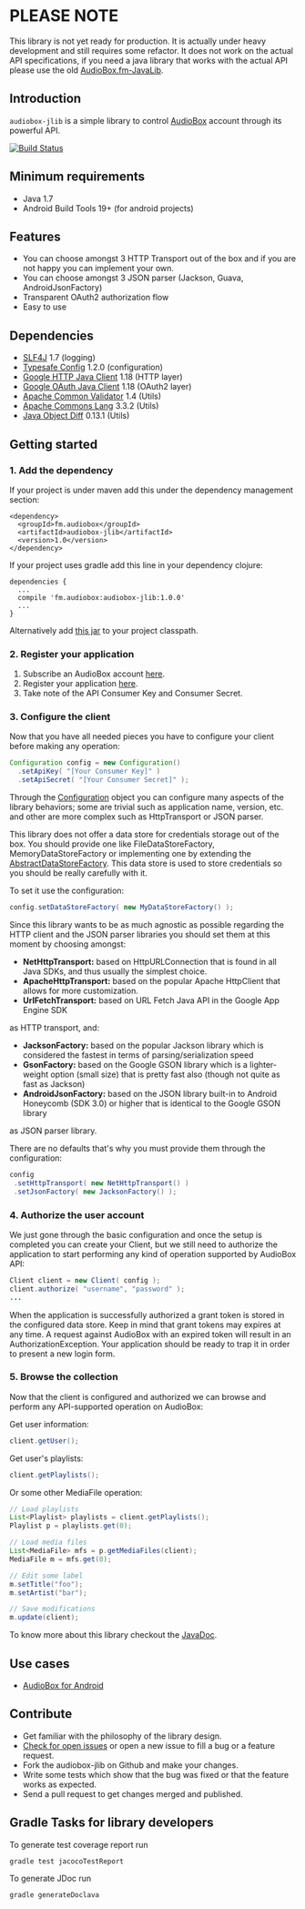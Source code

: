 # PLEASE NOTE
This library is not yet ready for production. It is actually under heavy development and still requires some refactor.
It does not work on the actual API specifications, if you need a java library that works with the actual API please use
the old [AudioBox.fm-JavaLib](https://github.com/icoretech/AudioBox.fm-JavaLib).


## Introduction
`audiobox-jlib` is a simple library to control [AudioBox](https://audiobox.fm) account through its powerful API.


[![Build Status](https://travis-ci.org/icoretech/audiobox-jlib.svg?branch=master)](https://travis-ci.org/icoretech/audiobox-jlib)

## Minimum requirements
* Java 1.7
* Android Build Tools 19+ (for android projects)

## Features
* You can choose amongst 3 HTTP Transport out of the box and if you are not happy you can implement your own.
* You can choose amongst 3 JSON parser (Jackson, Guava, AndroidJsonFactory)
* Transparent OAuth2 authorization flow
* Easy to use

## Dependencies
* [SLF4J](http://www.slf4j.org/) 1.7 (logging)
* [Typesafe Config](https://github.com/typesafehub/config) 1.2.0 (configuration)
* [Google HTTP Java Client](https://code.google.com/p/google-http-java-client/) 1.18 (HTTP layer)
* [Google OAuth Java Client](https://code.google.com/p/google-oauth-java-client/) 1.18 (OAuth2 layer)
* [Apache Common Validator](http://commons.apache.org/proper/commons-validator/) 1.4 (Utils)
* [Apache Commons Lang](http://commons.apache.org/proper/commons-lang/) 3.3.2 (Utils)
* [Java Object Diff](https://github.com/SQiShER/java-object-diff) 0.13.1 (Utils)


## Getting started

### 1. Add the dependency

If your project is under maven add this under the dependency management section:

    <dependency>
      <groupId>fm.audiobox</groupId>
      <artifactId>audiobox-jlib</artifactId>
      <version>1.0</version>
    </dependency>


If your project uses gradle add this line in your dependency clojure:

    dependencies {
      ...
      compile 'fm.audiobox:audiobox-jlib:1.0.0'
      ...
    }


Alternatively add [this jar](https://repository.sonatype.org/service/local/artifact/maven/redirect?r=central-proxy&g=fm.audiobox&a=audiobox-jlib&v=LATEST)
to your project classpath.

### 2. Register your application

1. Subscribe an AudioBox account [here](https://audiobox.fm/account/sign_up).
2. Register your application [here](https://audiobox.fm/oauth2/applications).
3. Take note of the API Consumer Key and Consumer Secret.


### 3. Configure the client

Now that you have all needed pieces you have to configure your client before making any operation:

```java
Configuration config = new Configuration()
  .setApiKey( "[Your Consumer Key]" )
  .setApiSecret( "[Your Consumer Secret]" );
```


Through the [Configuration](http://icoretech.github.io/audiobox-jlib/apidocs/reference/fm/audiobox/core/config/Configuration.html)
object you can configure many aspects of the library behaviors; some are trivial such as application name, version, etc.
and other are more complex such as HttpTransport or JSON parser.


This library does not offer a data store for credentials storage out of the box. You should provide
one like FileDataStoreFactory, MemoryDataStoreFactory or implementing one
by extending the [AbstractDataStoreFactory](https://code.google.com/p/google-http-java-client/source/browse/google-http-client/src/main/java/com/google/api/client/util/store/AbstractDataStoreFactory.java).
This data store is used to store credentials so you should be really carefully with it.

To set it use the configuration:

```java
config.setDataStoreFactory( new MyDataStoreFactory() );
```


Since this library wants to be as much agnostic as possible regarding the HTTP client and
the JSON parser libraries you should set them at this moment by choosing amongst:

* **NetHttpTransport:** based on HttpURLConnection that is found in all Java SDKs, and thus usually the simplest choice.
* **ApacheHttpTransport:** based on the popular Apache HttpClient that allows for more customization.
* **UrlFetchTransport:** based on URL Fetch Java API in the Google App Engine SDK

as HTTP transport, and:

* **JacksonFactory:** based on the popular Jackson library which is considered the fastest in terms of parsing/serialization speed
* **GsonFactory:** based on the Google GSON library which is a lighter-weight option (small size) that is pretty fast also (though not quite as fast as Jackson)
* **AndroidJsonFactory:** based on the JSON library built-in to Android Honeycomb (SDK 3.0) or higher that is identical to the Google GSON library

as JSON parser library.

There are no defaults that's why you must provide them through the configuration:

```java
config
 .setHttpTransport( new NetHttpTransport() )
 .setJsonFactory( new JacksonFactory() );
```


### 4. Authorize the user account

We just gone through the basic configuration and once the setup is completed you can create your Client,
but we still need to authorize the application to start performing any kind of operation supported by AudioBox API:

```java
Client client = new Client( config );
client.authorize( "username", "password" );
...
```


When the application is successfully authorized a grant token is stored in the configured data store.
Keep in mind that grant tokens may expires at any time. A request against AudioBox with an expired token will result in
an AuthorizationException. Your application should be ready to trap it in order to present a new login form.


### 5. Browse the collection
Now that the client is configured and authorized we can browse and perform any API-supported operation on AudioBox:

Get user information:
```java
client.getUser();
```

Get user's playlists:
```java
client.getPlaylists();
```

Or some other MediaFile operation:

```java
// Load playlists
List<Playlist> playlists = client.getPlaylists();
Playlist p = playlists.get(0);

// Load media files
List<MediaFile> mfs = p.getMediaFiles(client);
MediaFile m = mfs.get(0);

// Edit some label
m.setTitle("foo");
m.setArtist("bar");

// Save modifications
m.update(client);
```


To know more about this library checkout the [JavaDoc](http://icoretech.github.io/audiobox-jlib/apidocs/reference/fm/audiobox/core/Client.html).


## Use cases
* [AudioBox for Android](https://play.google.com/store/apps/details?id=fm.audiobox)


## Contribute
* Get familiar with the philosophy of the library design.
* [Check for open issues](https://github.com/icoretech/audiobox-jlib/issues?state=open) or open a new issue to fill a bug or a feature request.
* Fork the audiobox-jlib on Github and make your changes.
* Write some tests which show that the bug was fixed or that the feature works as expected.
* Send a pull request to get changes merged and published.


## Gradle Tasks for library developers


To generate test coverage report run

    gradle test jacocoTestReport


To generate JDoc run

    gradle generateDoclava

